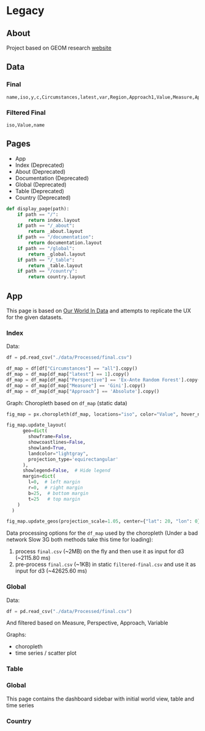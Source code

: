 
# Legacy

## About

Project based on GEOM research [website](https://github.com/PedroToL/GEOM)

## Data

### Final

```
name,iso,y,c,Circumstances,latest,var,Region,Approach1,Value,Measure,Approach,Perspective
```

### Filtered Final

```
iso,Value,name
```

## Pages
* App
* Index (Deprecated)
* About (Deprecated)
* Documentation (Deprecated)
* Global (Deprecated)
* Table (Deprecated)
* Country (Deprecated)

```py
def display_page(path):
    if path == "/":
        return index.layout
    if path == "/_about":
        return _about.layout
    if path == "/documentation":
        return documentation.layout
    if path == "/global":
        return _global.layout
    if path == "/_table":
        return _table.layout
    if path == "/country":
        return country.layout
```

## App

This page is based on [Our World In Data](https://ourworldindata.org/gender-ratio) and attempts to replicate the UX for the given datasets.


### Index

Data:
```py
df = pd.read_csv("./data/Processed/final.csv")

df_map = df[df["Circumstances"] == "all"].copy()
df_map = df_map[df_map["latest"] == 1].copy()
df_map = df_map[df_map["Perspective"] == 'Ex-Ante Random Forest'].copy()
df_map = df_map[df_map["Measure"] == 'Gini'].copy()
df_map = df_map[df_map["Approach"] == 'Absolute'].copy()
```

Graph:
Choropleth based on `df_map` (static data)

```py
fig_map = px.choropleth(df_map, locations="iso", color="Value", hover_name="name")

fig_map.update_layout(
      geo=dict(
        showframe=False,
        showcoastlines=False,
        showland=True, 
        landcolor="lightgray",
        projection_type='equirectangular'
      ),
      showlegend=False,  # Hide legend
      margin=dict(
        l=0,  # left margin
        r=0,  # right margin
        b=25,  # bottom margin
        t=25   # top margin
    )
  )

fig_map.update_geos(projection_scale=1.05, center={"lat": 20, "lon": 0}, scope="world")
```

Data processing options for the `df_map` used by the choropleth (Under a bad network Slow 3G both methods take this time for loading):
1. process `final.csv` (~2MB) on the fly and then use it as input for d3 (~2115.80 ms)
2. pre-process `final.csv` (~1KB) in static `filtered-final.csv` and use it as input for d3 (~42625.60 ms)

### Global

Data:
```py
df = pd.read_csv("./data/Processed/final.csv")
```
And filtered based on Measure, Perspective, Approach, Variable

Graphs:
* choropleth
* time series / scatter plot

### Table

### Global

This page contains the dashboard sidebar with initial world view, table and time series

### Country
